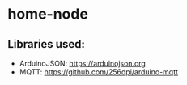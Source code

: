 # home-node




## Libraries used:

 * ArduinoJSON: https://arduinojson.org
 * MQTT: https://github.com/256dpi/arduino-mqtt

